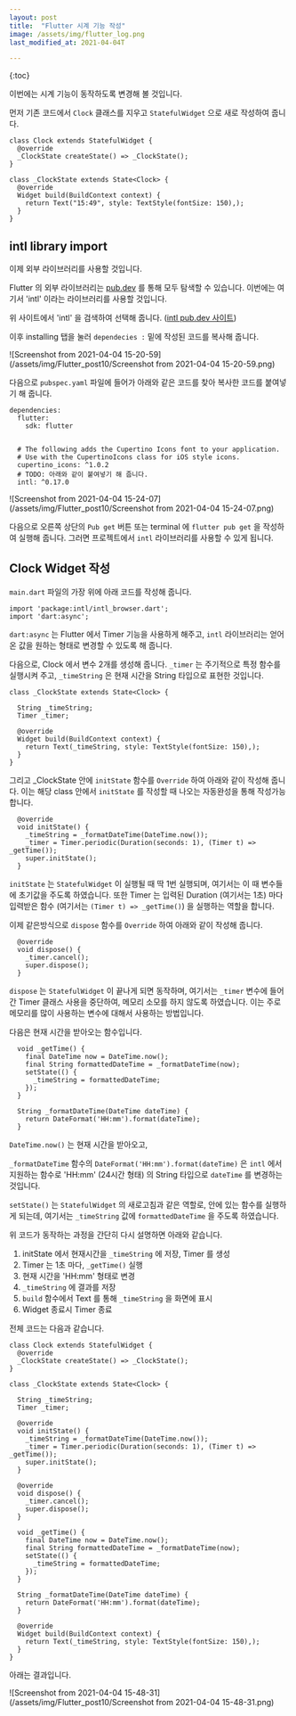 ```yaml
---
layout: post
title:  "Flutter 시계 기능 작성"
image: /assets/img/flutter_log.png
last_modified_at: 2021-04-04T

---
```


{:toc}



이번에는 시계 기능이 동작하도록 변경해 볼 것입니다.

먼저 기존 코드에서 `Clock` 클래스를 지우고 `StatefulWidget` 으로 새로 작성하여 줍니다.

```
class Clock extends StatefulWidget {
  @override
  _ClockState createState() => _ClockState();
}

class _ClockState extends State<Clock> {
  @override
  Widget build(BuildContext context) {
    return Text("15:49", style: TextStyle(fontSize: 150),);
  }
}
```



## intl library import

이제 외부 라이브러리를 사용할 것입니다. 

Flutter 의 외부 라이브러리는 [pub.dev](https://pub.dev) 를 통해 모두 탐색할 수 있습니다. 이번에는 여기서 'intl' 이라는 라이브러리를 사용할 것입니다. 

위 사이트에서 'intl' 을 검색하여 선택해 줍니다. ([intl pub.dev 사이트](https://pub.dev/packages/intl))

이후 installing 탭을 눌러 `dependecies :` 밑에 작성된 코드를 복사해 줍니다.

 ![Screenshot from 2021-04-04 15-20-59](/assets/img/Flutter_post10/Screenshot from 2021-04-04 15-20-59.png)



다음으로 `pubspec.yaml` 파일에 들어가 아래와 같은 코드를 찾아 복사한 코드를 붙여넣기 해 줍니다. 

```
dependencies:
  flutter:
    sdk: flutter


  # The following adds the Cupertino Icons font to your application.
  # Use with the CupertinoIcons class for iOS style icons.
  cupertino_icons: ^1.0.2
  # TODO: 아래와 같이 붙여넣기 해 줍니다.
  intl: ^0.17.0

```

![Screenshot from 2021-04-04 15-24-07](/assets/img/Flutter_post10/Screenshot from 2021-04-04 15-24-07.png)

다음으로 오른쪽 상단의 `Pub get` 버튼 또는 terminal 에 `flutter pub get` 을 작성하여 실행해 줍니다. 그러면 프로젝트에서 `intl` 라이브러리를 사용할 수 있게 됩니다.



## Clock Widget 작성

`main.dart` 파일의 가장 위에 아래 코드를 작성해 줍니다.

```
import 'package:intl/intl_browser.dart';
import 'dart:async';
```

`dart:async` 는 Flutter 에서 Timer 기능을 사용하게 해주고, `intl` 라이브러리는 얻어온 값을 원하는 형태로 변경할 수 있도록 해 줍니다.

다음으로, Clock 에서 변수 2개를 생성해 줍니다. `_timer` 는 주기적으로 특정 함수를 실행시켜 주고, `_timeString` 은 현재 시간을 String 타입으로 표현한 것입니다.

```
class _ClockState extends State<Clock> {

  String _timeString;
  Timer _timer;

  @override
  Widget build(BuildContext context) {
    return Text(_timeString, style: TextStyle(fontSize: 150),);
  }
}

```

그리고 _ClockState 안에 `initState` 함수를 `Override` 하여 아래와 같이 작성해 줍니다. 이는 해당 class 안에서 `initState` 를 작성할 때 나오는 자동완성을 통해 작성가능합니다. 

```
  @override
  void initState() {
    _timeString = _formatDateTime(DateTime.now());
    _timer = Timer.periodic(Duration(seconds: 1), (Timer t) => _getTime());
    super.initState();
  }
```

`initState` 는 `StatefulWidget` 이 실행될 때 딱 1번 실행되며, 여기서는 이 때 변수들에 초기값을 주도록 하였습니다. 또한 Timer 는 입력된 Duration (여기서는 1초) 마다 입력받은 함수 (여기서는 `(Timer t) => _getTime()`) 을 실행하는 역할을 합니다.

이제 같은방식으로 `dispose` 함수를 `Override` 하여 아래와 같이 작성해 줍니다.

```
  @override
  void dispose() {
    _timer.cancel();
    super.dispose();
  }
```

`dispose` 는 `StatefulWidget` 이 끝나게 되면 동작하며, 여기서는 `_timer` 변수에 들어간 Timer 클래스 사용을 중단하여, 메모리 소모를 하지 않도록 하였습니다. 이는 주로 메모리를 많이 사용하는 변수에 대해서 사용하는 방법입니다. 

다음은 현재 시간을 받아오는 함수입니다.

```
  void _getTime() {
    final DateTime now = DateTime.now();
    final String formattedDateTime = _formatDateTime(now);
    setState(() {
      _timeString = formattedDateTime;
    });
  }

  String _formatDateTime(DateTime dateTime) {
    return DateFormat('HH:mm').format(dateTime);
  }
```

`DateTime.now()` 는 현재 시간을 받아오고,

`_formatDateTime` 함수의 `DateFormat('HH:mm').format(dateTime)` 은 `intl` 에서 지원하는 함수로 'HH:mm' (24시간 형태) 의 String 타입으로 `dateTime` 를 변경하는 것입니다.

`setState()` 는 `StatefulWidget` 의 새로고침과 같은 역할로, 안에 있는 함수를 실행하게 되는데, 여기서는 `_timeString` 값에 `formattedDateTime` 을 주도록 하였습니다. 



위 코드가 동작하는 과정을 간단히 다시 설명하면 아래와 같습니다.

1. initState 에서 현재시간을 `_timeString` 에 저장, Timer 를 생성
2. Timer 는 1초 마다, `_getTime()` 실행
3. 현재 시간을 'HH:mm' 형태로 변경
4. `_timeString` 에 결과를 저장
5. `build` 함수에서 Text 를 통해 `_timeString` 을 화면에 표시
6. Widget 종료시 Timer 종료



전체 코드는 다음과 같습니다.

```
class Clock extends StatefulWidget {
  @override
  _ClockState createState() => _ClockState();
}

class _ClockState extends State<Clock> {

  String _timeString;
  Timer _timer;

  @override
  void initState() {
    _timeString = _formatDateTime(DateTime.now());
    _timer = Timer.periodic(Duration(seconds: 1), (Timer t) => _getTime());
    super.initState();
  }

  @override
  void dispose() {
    _timer.cancel();
    super.dispose();
  }

  void _getTime() {
    final DateTime now = DateTime.now();
    final String formattedDateTime = _formatDateTime(now);
    setState(() {
      _timeString = formattedDateTime;
    });
  }

  String _formatDateTime(DateTime dateTime) {
    return DateFormat('HH:mm').format(dateTime);
  }

  @override
  Widget build(BuildContext context) {
    return Text(_timeString, style: TextStyle(fontSize: 150),);
  }
}
```



아래는 결과입니다.

![Screenshot from 2021-04-04 15-48-31](/assets/img/Flutter_post10/Screenshot from 2021-04-04 15-48-31.png)

